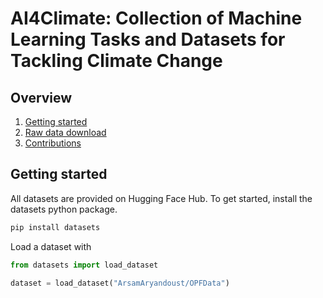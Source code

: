 # AI4Climate: Collection of Machine Learning Tasks and Datasets for Tackling Climate Change


## Overview

1. [Getting started](#getting-started)
2. [Raw data download](docs/downloads.md)
3. [Contributions](docs/contributions.md)


## Getting started

All datasets are provided on Hugging Face Hub. To get started, install the
datasets python package.

```bash
pip install datasets
```

Load a dataset with
```Python
from datasets import load_dataset

dataset = load_dataset("ArsamAryandoust/OPFData")
```
